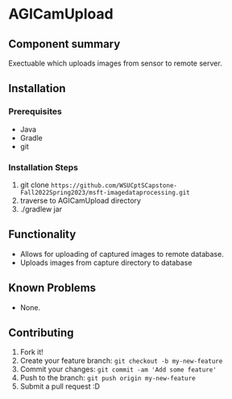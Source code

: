 # AGICamUpload

## Component summary
Exectuable which uploads images from sensor to remote server.

## Installation

### Prerequisites

- Java
- Gradle
- git

### Installation Steps

1. git clone `https://github.com/WSUCptSCapstone-Fall2022Spring2023/msft-imagedataprocessing.git`
2. traverse to AGICamUpload directory
3. ./gradlew jar

## Functionality

- Allows for uploading of captured images to remote database.
- Uploads images from capture directory to database

## Known Problems

- None.

## Contributing

1. Fork it!
2. Create your feature branch: `git checkout -b my-new-feature`
3. Commit your changes: `git commit -am 'Add some feature'`
4. Push to the branch: `git push origin my-new-feature`
5. Submit a pull request :D
